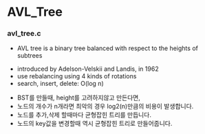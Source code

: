 # AVL_Tree


### avl_tree.c
* AVL tree is a binary tree balanced with respect to the heights of subtrees
- introduced by Adelson-Velskii and Landis, in 1962
- use rebalancing using 4 kinds of rotations 
- search, insert, delete: O(log n)

 
 
 + BST를 만들때, height를 고려하지않고 만든다면,
 + 노드의 개수가 n개라면 최악의 경우 log2(n)만큼의 비용이 발생합니다.
 + 노드를 추가,삭제 할때마다 균형잡힌 트리를 만듭니다.
 + 노드의 key값을 변경할때 역시 균형잡힌 트리로 만들어줍니다.
